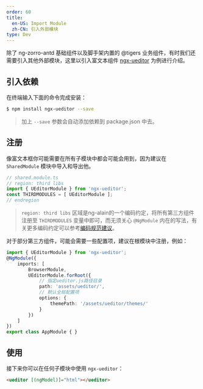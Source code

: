 ```yaml
---
order: 60
title:
  en-US: Import Module
  zh-CN: 引入外部模块
type: Dev
---
```


除了 ng-zorro-antd 基础组件以及脚手架内置的 @tigers 业务组件，有时我们还需要引入其他外部模块，这里以引入富文本组件 [ngx-ueditor](https://github.com/cipchk/ngx-ueditor) 为例进行介绍。

## 引入依赖

在终端输入下面的命令完成安装：

```bash
$ npm install ngx-ueditor --save
```

> 加上 `--save` 参数会自动添加依赖到 package.json 中去。

## 注册

像富文本框你可能需要在所有子模块中都会可能会用到，因为建议在 `SharedModule` 模块中导入和导出他。

```ts
// shared.module.ts
// region: third libs
import { UEditorModule } from 'ngx-ueditor';
const THIRDMODULES = [ UEditorModule ];
// endregion
```

> `region: third libs` 区域是ng-alain的一个编码约定，将所有第三方组件注册至 `THIRDMODULES` 变量中即可，而无须关心 `@NgModule` 内在的写法，有关更多编码约定可以参考[编码规范建议](/docs/style-guide)。

对于部分第三方组件，可能会需要一些配置项，建议在根模块中注册，例如：

```ts
import { UEditorModule } from 'ngx-ueditor';
@NgModule({
    imports: [
        BrowserModule,
        UEditorModule.forRoot({
            // 指定ueditor.js路径目录
            path: 'assets/ueditor/',
            // 默认全局配置项
            options: {
                themePath: '/assets/ueditor/themes/'
            }
        })
    ]
})
export class AppModule { }
```

## 使用

接下来你可以在任何子模块中使用 `ngx-ueditor`：

```html
<ueditor [(ngModel)]="html"></ueditor>
```
